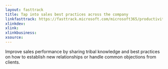 ```yaml
---
layout: fasttrack
title: Tap into sales best practices across the company
linkfasttrack: https://fasttrack.microsoft.com/microsoft365/productivitylibrary/Tap-into-sales-best-practices-across-the-company 
xlinkdev: 
xlink: 
xlinkbusiness: 
xsource: 
---
```

Improve sales performance by sharing tribal knowledge and best practices on how to establish new relationships or handle common objections from clients.